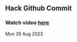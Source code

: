 
 ## Hack Github Commit 
 ### Watch video <a href="https://www.youtube.com">here</a> 
 Mon 28 Aug 2023 
